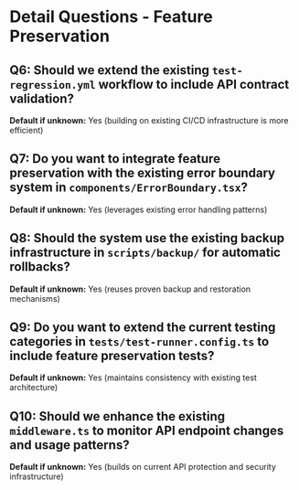# Detail Questions - Feature Preservation

## Q6: Should we extend the existing `test-regression.yml` workflow to include API contract validation?
**Default if unknown:** Yes (building on existing CI/CD infrastructure is more efficient)

## Q7: Do you want to integrate feature preservation with the existing error boundary system in `components/ErrorBoundary.tsx`?
**Default if unknown:** Yes (leverages existing error handling patterns)

## Q8: Should the system use the existing backup infrastructure in `scripts/backup/` for automatic rollbacks?
**Default if unknown:** Yes (reuses proven backup and restoration mechanisms)

## Q9: Do you want to extend the current testing categories in `tests/test-runner.config.ts` to include feature preservation tests?
**Default if unknown:** Yes (maintains consistency with existing test architecture)

## Q10: Should we enhance the existing `middleware.ts` to monitor API endpoint changes and usage patterns?
**Default if unknown:** Yes (builds on current API protection and security infrastructure)